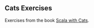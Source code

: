 ## Cats Exercises
Exercises from the book [Scala with Cats](https://underscore.io/books/scala-with-cats/).

